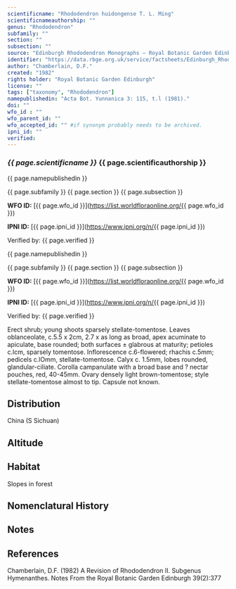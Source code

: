 ```yaml
---
scientificname: "Rhododendron huidongense T. L. Ming"
scientificnameauthorship: ""
genus: "Rhododendron"
subfamily: ""
section: ""
subsection: ""
source: "Edinburgh Rhododendron Monographs – Royal Botanic Garden Edinburgh"
identifier: "https://data.rbge.org.uk/service/factsheets/Edinburgh_Rhododendron_Monographs.xhtml"
author: "Chamberlain, D.F."
created: "1982"
rights holder: "Royal Botanic Garden Edinburgh"
license: ""
tags: ["taxonomy", "Rhododendron"]
namepublishedin: "Acta Bot. Yunnanica 3: 115, t.l (1981)."
doi: ""
wfo_id : ""
wfo_parent_id: ""
wfo_accepted_id: "" #if synonym probably needs to be archived.                      
ipni_id: ""
verified:
---
```

### _{{ page.scientificname }}_ {{ page.scientificauthorship }}
 {{ page.namepublishedin }}

{{ page.subfamily }} {{ page.section }} {{ page.subsection }}

**WFO ID:** [{{ page.wfo_id }}](https://list.worldfloraonline.org/{{ page.wfo_id }})

**IPNI ID:** [{{ page.ipni_id }}](https://www.ipni.org/n/{{ page.ipni_id }})

Verified by: {{ page.verified }}

 {{ page.namepublishedin }}

{{ page.subfamily }} {{ page.section }} {{ page.subsection }}

**WFO ID:** [{{ page.wfo_id }}](https://list.worldfloraonline.org/{{ page.wfo_id }})

**IPNI ID:** [{{ page.ipni_id }}](https://www.ipni.org/n/{{ page.ipni_id }})

Verified by: {{ page.verified }}



Erect shrub; young shoots sparsely stellate-tomentose. Leaves oblanceolate, c.5.5 x 2cm, 2.7 x as long as broad, apex acuminate to apiculate, base rounded; both surfaces ± glabrous at maturity; petioles c.lcm, sparsely tomentose. Inflorescence c.6-flowered; rhachis c.5mm; pedicels c.lOmm, stellate-tomentose. Calyx c. 1.5mm, lobes rounded, glandular-ciliate. Corolla campanulate with a broad base and ? nectar pouches, red, 40-45mm. Ovary densely light brown-tomentose; style stellate-tomentose almost to tip. Capsule not known.

## Distribution
China (S Sichuan)

## Altitude


## Habitat
Slopes in forest

## Nomenclatural History

                       
## Notes


## References

Chamberlain, D.F. (1982) A Revision of Rhododendron II. Subgenus Hymenanthes. Notes From the Royal Botanic Garden Edinburgh 39(2):377

